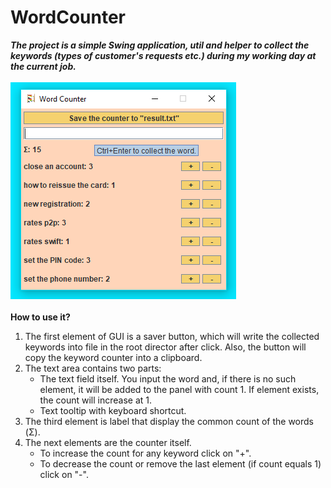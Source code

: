 # WordCounter
<i><b>The project is a simple Swing application, util and helper to collect the keywords (types of customer's requests etc.) during my working day at the current job.</b></i>
<br>
<br>
<img src="https://github.com/valdisdot/WordCounter/blob/main/demo.png"/>
<br>
<br>
<b>How to use it?</b>
<ol>
  <li>The first element of GUI is a saver button, which will write the collected keywords into file in the root director after click. Also, the button will copy the keyword counter into a clipboard.</li>
  <li>The text area contains two parts:
    <ul>
      <li>The text field itself. You input the word and, if there is no such element, it will be added to the panel with count 1. If element exists, the count will increase at 1.</li>
      <li>Text tooltip with keyboard shortcut.</li>
    </ul>
  </li>
  <li>The third element is label that display the common count of the words (Σ).</li>
  <li>The next elements are the counter itself.
    <ul>
      <li>To increase the count for any keyword click on "+".</li>
      <li>To decrease the count or remove the last element (if count equals 1) click on "-".</li>
    </ul>
  </li>
</ol>
<br>
